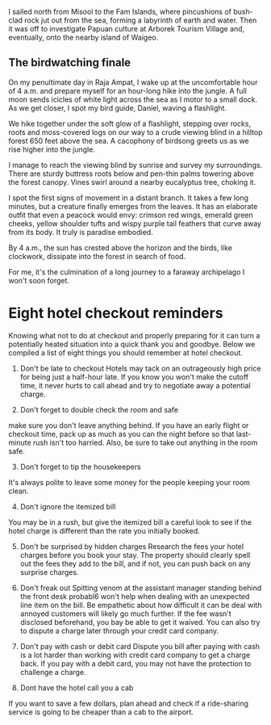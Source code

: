 I sailed north from Misool to the Fam Islands, where pincushions of bush-clad rock jut out from the sea, forming a labyrinth of earth and water. Then it was off to investigate Papuan culture at Arborek Tourism Village and, eventually, onto the nearby island of Waigeo.

## The birdwatching finale ##

On my penultimate day in Raja Ampat, I wake up at the uncomfortable hour of 4 a.m. and prepare myself for an hour-long hike into the jungle. A full moon sends icicles of white light across the sea as I motor to a small dock. As we get closer, I spot my bird guide, Daniel, waving a flashlight.

We hike together under the soft glow of a flashlight, stepping over rocks, roots and moss-covered logs on our way to a crude viewing blind in a hilltop forest 650 feet above the sea. A cacophony of birdsong greets us as we rise higher into the jungle.

I manage to reach the viewing blind by sunrise and survey my surroundings. There are sturdy buttress roots below and pen-thin palms towering above the forest canopy.  Vines swirl around a nearby  eucalyptus tree, choking it.

I spot the first signs of movement in a distant branch. It takes a few long minutes, but a creature finally emerges from the leaves. It has an elaborate outfit that even a peacock would envy: crimson red wings, emerald green cheeks, yellow shoulder tufts and wispy purple tail feathers that curve away from its body. It truly is paradise embodied.

By 4 a.m., the sun has crested above the horizon and the birds, like clockwork, dissipate into the forest in search of food.

For me, it's the culmination of a long journey to a faraway archipelago I won't soon forget.


# Eight hotel checkout reminders #

Knowing what not to do at checkout and properly preparing for it can turn a potentially heated situation into a quick thank you and goodbye. Below we compiled a list of eight things you should remember at hotel checkout.

1. Don't be late to checkout
 Hotels may tack on an outrageously high price for being just a half-hour late. If you know you won't make the cutoff time, it never hurts to call ahead and try to negotiate away a potential charge.

2. Don't forget to double check the room and safe

make sure you don't leave anything behind. If you have an early flight or checkout time, pack up as much as you can the night before so that last-minute rush isn't too  harried. Also, be sure to take out anything in the room safe.

3. Don't forget to tip the housekeepers

It's always polite to leave some money for the people keeping your room clean.

4. Don't ignore the itemized bill

You may be in a rush, but give the itemized bill a careful look to see if the hotel charge is different than the rate you initially booked.

5. Don't be surprised by hidden  charges
Research the fees your hotel charges before you book your stay. The property should clearly spell out the fees they add to the bill, and if not, you can push back on any surprise charges.

6. Don't freak out
Spitting venom at the assistant manager standing behind the front desk probabl6 won't help when dealing with an unexpected line item on the bill. Be empathetic about how difficult it can be deal with annoyed customers will likely go much further. If the fee wasn't disclosed beforehand, you bay be able to get it waived. You can also try to dispute a charge later through your credit card company.

7. Don't pay with cash or debit card
Dispute you bill after paying with cash is a lot harder than working with credit card company to get a charge back. If you pay with a debit card, you may not have the protection to challenge a charge.

8. Dont have the hotel call you a cab

If you want to save a few dollars, plan ahead and check if a ride-sharing service is going to be cheaper than a cab to the airport.
